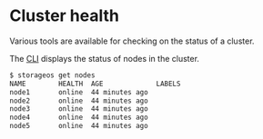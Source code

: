 # Cluster health

Various tools are available for checking on the status of a cluster.

The [CLI](../reference/cli/_index.md) displays the
status of nodes in the cluster.

```bash
$ storageos get nodes
NAME        HEALTH  AGE             LABELS
node1       online  44 minutes ago
node2       online  44 minutes ago
node3       online  44 minutes ago
node4       online  44 minutes ago
node5       online  44 minutes ago
```
